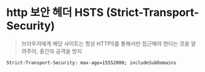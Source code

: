 # http 보안 헤더 HSTS (Strict-Transport-Security)

> 브라우저에게 해당 사이트는 항상 HTTPS를 통해서만 접근해야 한다는 것을 알려주어, 중간자 공격을 방지

```txt
Strict-Transport-Security: max-age=15552000; includeSubDomains
```
